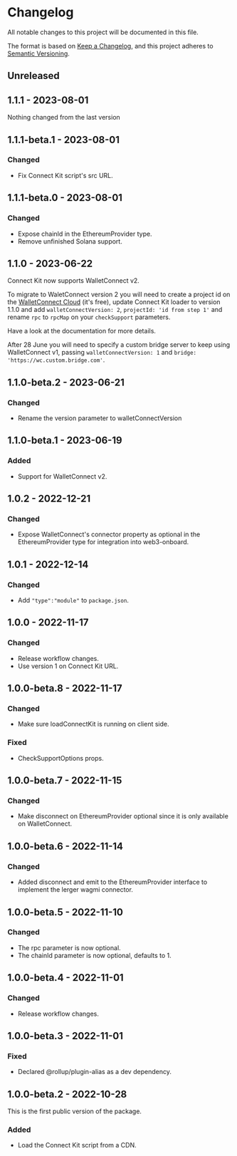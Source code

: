 # Changelog

All notable changes to this project will be documented in this file.

The format is based on [Keep a Changelog](https://keepachangelog.com/en/1.0.0/),
and this project adheres to [Semantic Versioning](https://semver.org/spec/v2.0.0.html).

## Unreleased

## 1.1.1 - 2023-08-01
Nothing changed from the last version

## 1.1.1-beta.1 - 2023-08-01
### Changed
- Fix Connect Kit script's src URL.

## 1.1.1-beta.0 - 2023-08-01
### Changed
- Expose chainId in the EthereumProvider type.
- Remove unfinished Solana support.

## 1.1.0 - 2023-06-22
Connect Kit now supports WalletConnect v2.

To migrate to WaletConnect version 2 you will need to create a project id on the
[WalletConnect Cloud](https://cloud.walletconnect.com/) (it's free), update
Connect Kit loader to version 1.1.0 and add `walletConnectVersion: 2`,
`projectId: 'id from step 1'` and rename `rpc` to `rpcMap` on your
`checkSupport` parameters.

Have a look at the documentation for more details.

After 28 June you will need to specify a custom bridge server to
keep using WalletConnect v1, passing `walletConnectVersion: 1` and
`bridge: 'https://wc.custom.bridge.com'`.

## 1.1.0-beta.2 - 2023-06-21
### Changed
- Rename the version parameter to walletConnectVersion

## 1.1.0-beta.1 - 2023-06-19
### Added
- Support for WalletConnect v2.

## 1.0.2 - 2022-12-21
### Changed
- Expose WalletConnect's connector property as optional in the
  EthereumProvider type for integration into web3-onboard.

## 1.0.1 - 2022-12-14
### Changed
- Add `"type":"module"` to `package.json`.

## 1.0.0 - 2022-11-17
### Changed
- Release workflow changes.
- Use version 1 on Connect Kit URL.

## 1.0.0-beta.8 - 2022-11-17
### Changed
- Make sure loadConnectKit is running on client side.

### Fixed
- CheckSupportOptions props.

## 1.0.0-beta.7 - 2022-11-15
### Changed
- Make disconnect on EthereumProvider optional since it is only available on
  WalletConnect.

## 1.0.0-beta.6 - 2022-11-14
### Changed
- Added disconnect and emit to the EthereumProvider interface to implement
  the lerger wagmi connector.

## 1.0.0-beta.5 - 2022-11-10
### Changed
- The rpc parameter is now optional.
- The chainId parameter is now optional, defaults to 1.

## 1.0.0-beta.4 - 2022-11-01
### Changed
- Release workflow changes.

## 1.0.0-beta.3 - 2022-11-01
### Fixed
- Declared @rollup/plugin-alias as a dev dependency.

## 1.0.0-beta.2 - 2022-10-28
This is the first public version of the package.

### Added
- Load the Connect Kit script from a CDN.
